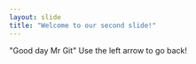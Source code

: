 ```yaml
---
layout: slide
title: "Welcome to our second slide!"
---
```

"Good day Mr Git"
Use the left arrow to go back!
